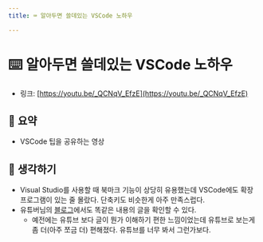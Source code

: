 ```yaml
---
title: ⌨️ 알아두면 쓸데있는 VSCode 노하우

---
```

# ⌨️ 알아두면 쓸데있는 VSCode 노하우

- 링크: [https://youtu.be/_QCNqV_EfzE](https://youtu.be/_QCNqV_EfzE)

## 📝 요약 
- VSCode 팁을 공유하는 영상  

## 🤔 생각하기 
- Visual Studio를 사용할 때 북마크 기능이 상당히 유용했는데 VSCode에도 확장 프로그램이 있는 줄 몰랐다. 단축키도 비슷한게 아주 만족스럽다. 
- 유튜버님의 [블로그](https://jeonghwan-kim.github.io/dev/2020/04/05/vscode.html)에서도 똑같은 내용의 글을 확인할 수 있다. 
  - 예전에는 유튜브 보다 글이 뭔가 이해하기 편한 느낌이었는데 유튜브로 보는게 좀 더(아주 쪼금 더) 편해졌다. 유튜브를 너무 봐서 그런가보다. 
